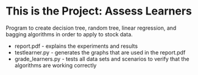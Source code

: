 # This is the Project: Assess Learners
Program to create decision tree, random tree, linear regression, and bagging algorithms in order to apply to stock data.
- report.pdf - explains the experiments and results
- testlearner.py - generates the graphs that are used in the report.pdf
- grade_learners.py - tests all data sets and scenarios to verify that the algorithms are working correctly
